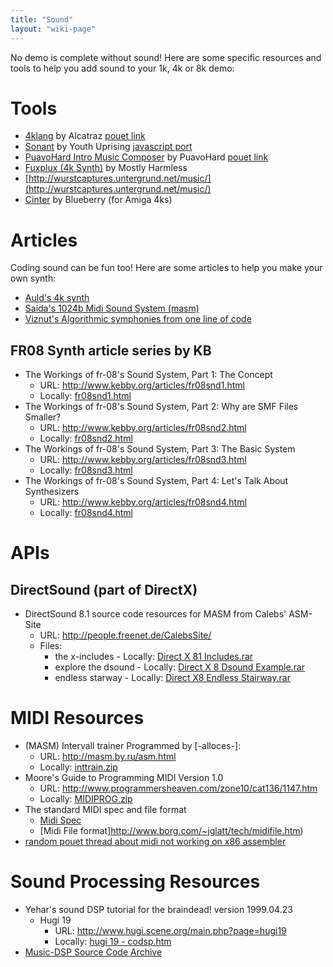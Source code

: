 ```yaml
---
title: "Sound"
layout: "wiki-page"
---
```


No demo is complete without sound! Here are some specific resources and tools to help you add sound to your 1k, 4k or 8k demo:

# Tools

* [4klang](http://4klang.untergrund.net/) by Alcatraz [pouet link](http://www.pouet.net/prod.php?which=53398)
* [Sonant](http://www.pouet.net/prod.php?which=53615) by Youth Uprising [javascript port](http://sonantlive.bitsnbites.eu/)
* [PuavoHard Intro Music Composer](http://www.puavohard.net/php/prod/phpimc) by PuavoHard [pouet link](http://www.pouet.net/prod.php?which=53671)
* [Fuxplux (4k Synth)](http://www.pouet.net/prod.php?which=13016) by Mostly Harmless
* [http://wurstcaptures.untergrund.net/music/](http://wurstcaptures.untergrund.net/music/)
* [Cinter](https://bitbucket.org/askeksa/cinter) by Blueberry (for Amiga 4ks)

# Articles

Coding sound can be fun too! Here are some articles to help you make your own synth:

* [Auld's 4k synth](aulds-4k-synth)
* [Saida's 1024b Midi Sound System (masm)](saidas-1024b-sound-system)
* [Viznut's Algorithmic symphonies from one line of code](http://countercomplex.blogspot.pt/2011/10/algorithmic-symphonies-from-one-line-of.html)

## FR08 Synth article series by KB

* The Workings of fr-08's Sound System, Part 1: The Concept
    * URL: http://www.kebby.org/articles/fr08snd1.html
    * Locally: [fr08snd1.html](http://in4k.untergrund.net/various%20web%20articles/fr08snd1.htm)
* The Workings of fr-08's Sound System, Part 2: Why are SMF Files Smaller?
    * URL: http://www.kebby.org/articles/fr08snd2.html
    * Locally: [fr08snd2.html](http://in4k.untergrund.net/various%20web%20articles/fr08snd2.htm)
* The Workings of fr-08's Sound System, Part 3: The Basic System
    * URL: http://www.kebby.org/articles/fr08snd3.html
    * Locally: [fr08snd3.html](http://in4k.untergrund.net/various%20web%20articles/fr08snd3.htm)
* The Workings of fr-08's Sound System, Part 4: Let's Talk About Synthesizers
    * URL: http://www.kebby.org/articles/fr08snd4.html
    * Locally: [fr08snd4.html](http://in4k.untergrund.net/various%20web%20articles/fr08snd4.htm)

# APIs

## DirectSound (part of DirectX)
* DirectSound 8.1 source code resources for MASM from Calebs' ASM-Site
    * URL: http://people.freenet.de/CalebsSite/
    * Files:
        * the x-includes - Locally: [Direct X 81 Includes.rar](http://in4k.untergrund.net/sound/Direct_X_81_Includes.rar)
        * explore the dsound - Locally: [Direct X 8 Dsound Example.rar](http://in4k.untergrund.net/sound/Direct_X_8_Dsound_Example.rar)
        * endless starway - Locally: [Direct X8 Endless Stairway.rar](http://in4k.untergrund.net/sound/Direct_X8_Endless_Stairway.rar)

# MIDI Resources
* (MASM) Intervall trainer Programmed by [-alloces-]:
    * URL: http://masm.by.ru/asm.html
    * Locally: [inttrain.zip](http://in4k.untergrund.net/sound/inttrain.zip)
* Moore's Guide to Programming MIDI Version 1.0
    * URL: http://www.programmersheaven.com/zone10/cat136/1147.htm
    * Locally: [MIDIPROG.zip](http://in4k.untergrund.net/sound/MIDIPROG.zip)
* The standard MIDI spec and file format
    * [Midi Spec](http://www.borg.com/~jglatt/tech/midispec.htm)
    * [Midi File format]http://www.borg.com/~jglatt/tech/midifile.htm)
* [random pouet thread about midi not working on x86 assembler](http://www.pouet.net/topic.php?which=10720)

# Sound Processing Resources
* Yehar's sound DSP tutorial for the braindead! version 1999.04.23
    * Hugi 19
        * URL: http://www.hugi.scene.org/main.php?page=hugi19
        * Locally: [hugi 19 - codsp.htm](http://in4k.untergrund.net/html_articles/hugi%2019%20-%20codsp.htm)
* [Music-DSP Source Code Archive](http://www.musicdsp.org/)
